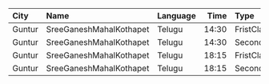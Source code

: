 | City   | Name                    | Language |  Time | Type        | Price | Capacity | Booked |
| :----- | :---------------------- | :------- | ----: | :---------- | ----: | -------: | -----: |
| Guntur | SreeGaneshMahalKothapet | Telugu   | 14:30 | FristClass  |   40₹ |      202 |    172 |
| Guntur | SreeGaneshMahalKothapet | Telugu   | 14:30 | SecondClass |   25₹ |      209 |    209 |
| Guntur | SreeGaneshMahalKothapet | Telugu   | 18:15 | FristClass  |   40₹ |      202 |    172 |
| Guntur | SreeGaneshMahalKothapet | Telugu   | 18:15 | SecondClass |   25₹ |      209 |    209 |